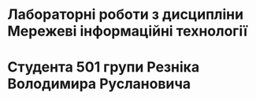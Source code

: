 # Лабораторні роботи з дисципліни Мережеві інформаційні технології
# Студента 501 групи Резніка Володимира Руслановича
 
